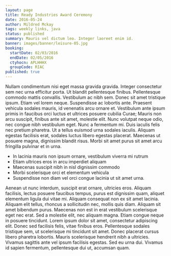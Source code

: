 ```yaml
---
layout: page
title: Ready Industries Award Ceremony
date: 2016-05-24
author: Mildred Mckay
tags: weekly links, java
status: published
summary: Mauris vel dictum leo. Integer laoreet enim id.
banner: images/banner/leisure-05.jpg
booking:
  startDate: 02/03/2016
  endDate: 02/05/2016
  ctyhocn: APLHHHX
  groupCode: RIAC
published: true
---
```

Nullam condimentum nisi eget massa gravida gravida. Integer consectetur sem nec urna efficitur porta. Ut blandit pellentesque finibus. Pellentesque commodo mattis convallis. Vestibulum ac nibh sem. Donec sit amet tristique ipsum. Etiam vel lorem neque. Suspendisse ac lobortis ante. Praesent vehicula sodales mauris, id venenatis arcu ornare et. Vestibulum ante ipsum primis in faucibus orci luctus et ultrices posuere cubilia Curae; Mauris non arcu suscipit, finibus ante sit amet, molestie elit.
Nunc volutpat neque odio, nec congue nibh vestibulum eget. Nunc a fermentum mi. Duis iaculis felis nec pretium pharetra. Ut a tellus euismod urna sodales iaculis. Aliquam egestas facilisis erat, sodales luctus libero egestas placerat. Maecenas ut posuere magna, dignissim blandit risus. Morbi sit amet purus sit amet arcu fringilla pulvinar et in urna.

* In lacinia mauris non ipsum ornare, vestibulum viverra mi rutrum
* Etiam ultrices eros in arcu imperdiet aliquam
* Maecenas suscipit nibh in nisl dignissim commodo
* Morbi scelerisque orci et elementum vehicula
* Suspendisse non diam vel orci congue lacinia ut sit amet urna.

Aenean ut nunc interdum, suscipit erat ornare, ultricies eros. Aliquam facilisis, lectus posuere faucibus tempus, purus est dignissim quam, aliquet elementum ligula dui vitae mi. Aliquam consequat non ex sit amet lacinia. Aliquam elit tellus, rhoncus a sollicitudin nec, mollis quis diam. Aliquam sit amet bibendum purus. Maecenas non est in erat vestibulum scelerisque eget nec erat. Sed a molestie elit, nec aliquam magna. Etiam congue neque in posuere tincidunt.
Lorem ipsum dolor sit amet, consectetur adipiscing elit. Donec sed facilisis felis, vitae finibus eros. Pellentesque sodales tristique sem, ut scelerisque mi tincidunt sit amet. Donec placerat cursus libero pharetra lobortis. Mauris scelerisque hendrerit nibh a ultricies. Vivamus sagittis ante vel ipsum facilisis egestas. Sed eu urna dui. Vivamus id sapien fermentum, pellentesque dui ut, accumsan quam.

